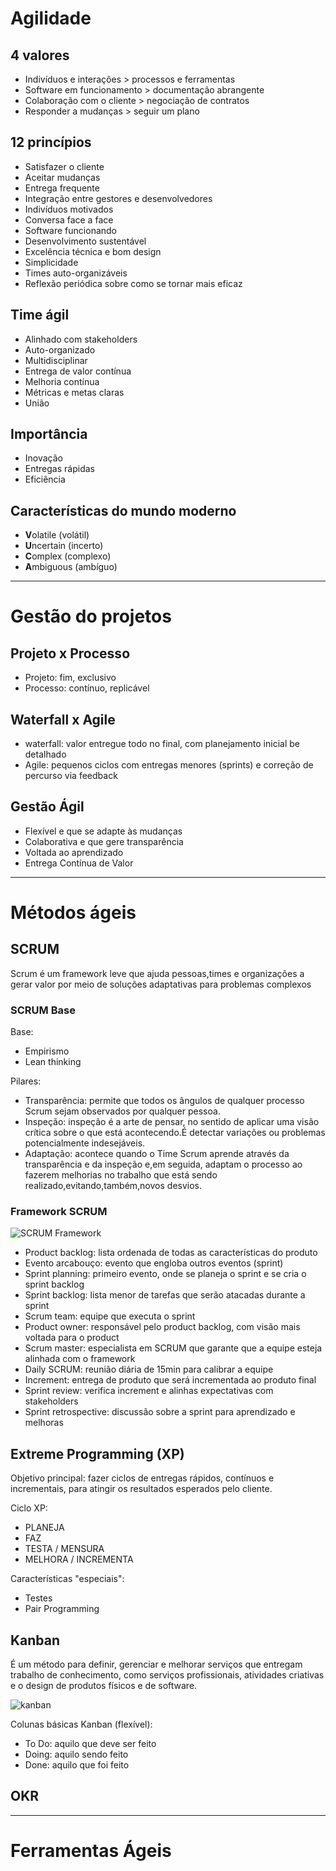 # Agilidade

## 4 valores

- Indivíduos e interações > processos e ferramentas
- Software em funcionamento > documentação abrangente
- Colaboração com o cliente > negociação de contratos
- Responder a mudanças > seguir um plano

## 12 princípios

- Satisfazer o cliente
- Aceitar mudanças
- Entrega frequente
- Integração entre gestores e desenvolvedores
- Indivíduos motivados
- Conversa face a face
- Software funcionando
- Desenvolvimento sustentável
- Excelência técnica e bom design
- Simplicidade
- Times auto-organizáveis
- Reflexão periódica sobre como se tornar mais eficaz
 
## Time ágil

- Alinhado com stakeholders
- Auto-organizado
- Multidisciplinar
- Entrega de valor contínua
- Melhoria contínua
- Métricas e metas claras
- União

## Importância

- Inovação
- Entregas rápidas
- Eficiência

## Características do mundo moderno

- **V**olatile (volátil)
- **U**ncertain (incerto)
- **C**omplex (complexo)
- **A**mbiguous (ambíguo)

------
# Gestão do projetos

## Projeto x Processo

- Projeto: fim, exclusivo
- Processo: contínuo, replicável

## Waterfall x Agile

- waterfall: valor entregue todo no final, com planejamento inicial be detalhado
- Agile: pequenos ciclos com entregas menores (sprints) e correção de percurso via feedback

## Gestão Ágil

- Flexível e que se adapte às mudanças
- Colaborativa e que gere transparência
- Voltada ao aprendizado
- Entrega Contínua de Valor

------
# Métodos ágeis

## SCRUM

Scrum é um framework leve que ajuda pessoas,times e organizações a gerar valor por meio de soluções adaptativas para problemas complexos

### SCRUM Base

Base:

- Empirismo
- Lean thinking

Pilares:

- Transparência: permite que todos os ângulos de qualquer processo Scrum sejam observados por qualquer pessoa.
- Inspeção: inspeção é a arte de pensar, no sentido de aplicar uma visão crítica sobre o que está acontecendo.É detectar variações ou problemas potencialmente indesejáveis.
- Adaptação: acontece quando o Time Scrum aprende através da transparência e da inspeção e,em seguida, adaptam o processo ao fazerem melhorias no trabalho que está sendo realizado,evitando,também,novos desvios.

### Framework SCRUM

![SCRUM Framework](https://scrumorg-website-prod.s3.amazonaws.com/drupal/inline-images/2021-01/screen_shot_2021-01-10_at_9.14.17_am.png)

- Product backlog: lista ordenada de todas as características do produto
- Evento arcabouço: evento que engloba outros eventos (sprint)
- Sprint planning: primeiro evento, onde se planeja o sprint e se cria o sprint backlog
- Sprint backlog: lista menor de tarefas que serão atacadas durante a sprint
- Scrum team: equipe que executa o sprint
- Product owner: responsável pelo product backlog, com visão mais voltada para o product
- Scrum master: especialista em SCRUM que garante que a equipe esteja alinhada com o framework
- Daily SCRUM: reunião diária de 15min para calibrar a equipe
- Increment: entrega de produto que será incrementada ao produto final
- Sprint review: verifica increment e alinhas expectativas com stakeholders
- Sprint retrospective: discussão sobre a sprint para aprendizado e melhoras

## Extreme Programming (XP)

Objetivo principal: fazer ciclos de entregas rápidos, contínuos e incrementais, para atingir os resultados esperados pelo cliente.

Ciclo XP:
- PLANEJA
- FAZ
- TESTA / MENSURA
- MELHORA / INCREMENTA

Características "especiais":
- Testes
- Pair Programming

## Kanban

É um método para definir, gerenciar e melhorar serviços que entregam trabalho de conhecimento, como serviços profissionais, atividades criativas e o design de produtos físicos e de software.

![kanban](https://uploads-ssl.webflow.com/5e1cab8214cecfc49d37df0a/5fbfa66a45d16c2bce4dc486_GIFMaker.org_Yi7HrN.gif)

Colunas básicas Kanban (flexível):

- To Do: aquilo que deve ser feito
- Doing: aquilo sendo feito
- Done: aquilo que foi feito

## OKR



------
# Ferramentas Ágeis